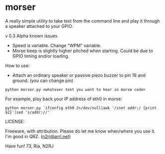# morser

A really simple utility to take text from the command line and play it through a speaker attached to your GPIO.

v 0.3 Alpha known issues
- Speed is variable. Change "WPM" variable.
- Morse beep is slightly higher pitched when starting. Could be due to GPIO timing and/or loading.

How to use:
- Attach an ordinary speaker or passive piezo buzzer to pin 18 and ground. (you can change pin)

```python morser.py <whatever text you want to hear in morse code>```

For example, play back your IP address of eth0 in morse:

```python morser.py `ifconfig eth0 2>/dev/null|awk '/inet addr:/ {print $2}'|sed 's/addr://'` ```

LICENSE:

Freeware, with attribution. Please do let me know when/where you use it. I'm good in QRZ. (n2rj@arrl.net)

Have fun!
73, Ria, N2RJ
